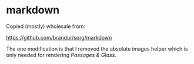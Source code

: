 # markdown

Copied (mostly) wholesale from:

https://github.com/brandur/sorg/markdown

The one modification is that I removed the absolute images
helper which is only needed for rendering _Passages &
Glass_.
